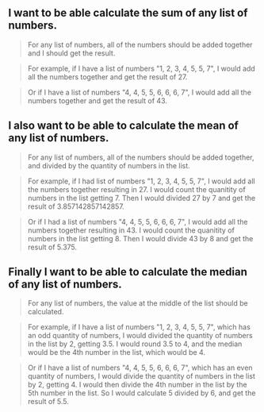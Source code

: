 I want to be able calculate the sum of any list of numbers. 
------------------------------------------------------------
  
  > For any list of numbers, all of the numbers should be added together and I should get the result.
  
  > For example, if I have a list of numbers "1, 2, 3, 4, 5, 5, 7", I would add all the numbers together and  get the result of 27. 
  
  > Or if I have a list of numbers "4, 4, 5, 5, 6, 6, 6, 7", I would add all the numbers together and get the result of 43.


I also want to be able to calculate the mean of any list of numbers.
---------------------------------------------------------------------
  
  > For any list of numbers, all of the numbers should be added together, and divided by the quantity of numbers in the list.
  
  > For example, if I had list of numbers "1, 2, 3, 4, 5, 5, 7", I would add all the numbers together resulting in 27. I would count the quanitity of numbers in the list getting 7. Then I would divided 27 by 7 and get the result of 3.857142857142857.
  
  > Or if I had a list of numbers "4, 4, 5, 5, 6, 6, 6, 7", I would add all the numbers together resulting in 43. I would count the quanitity of numbers in the list getting 8. Then I would divide 43 by 8 and get the result of 5.375.


Finally I want to be able to calculate the median of any list of numbers.
-------------------------------------------------------------------------
  
  > For any list of numbers, the value at the middle of the list should be calculated.
  
  > For example, if I have a list of numbers "1, 2, 3, 4, 5, 5, 7", which has an odd quantity of numbers, I would divided the quantity of numbers in the list by 2, getting 3.5. I would round 3.5 to 4, and the median would be the 4th number in the list, which would be 4.
  
  > Or if I have a list of numbers "4, 4, 5, 5, 6, 6, 6, 7", which has an even quantity of numbers, I would divide the quantity of numbers in the list by 2, getting 4. I would then divide the 4th number in the list by the 5th number in the list. So I would calculate 5 divided by 6, and get the result of 5.5.

